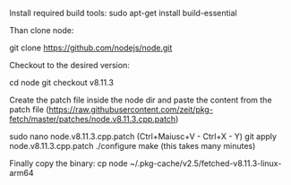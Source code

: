 Install required build tools: sudo apt-get install build-essential

Than clone node:

git clone https://github.com/nodejs/node.git

Checkout to the desired version:

cd node
git checkout v8.11.3

Create the patch file inside the node dir and paste the content from the patch file (https://raw.githubusercontent.com/zeit/pkg-fetch/master/patches/node.v8.11.3.cpp.patch)

sudo nano node.v8.11.3.cpp.patch (Ctrl+Maiusc+V - Ctrl+X - Y)
git apply node.v8.11.3.cpp.patch
./configure
make (this takes many minutes)

Finally copy the binary: cp node ~/.pkg-cache/v2.5/fetched-v8.11.3-linux-arm64
